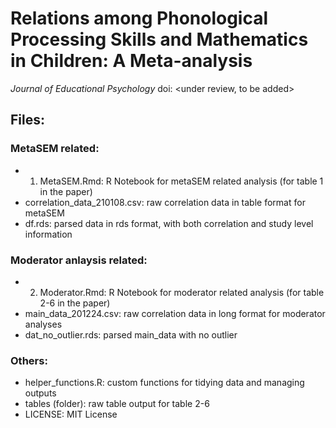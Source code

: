 # Relations among Phonological Processing Skills and Mathematics in Children: A Meta-analysis
*Journal of Educational Psychology*
doi: <under review, to be added>

## Files:
### MetaSEM related:
- 1. MetaSEM.Rmd: R Notebook for metaSEM related analysis (for table 1 in the paper)
- correlation_data_210108.csv: raw correlation data in table format for metaSEM
- df.rds: parsed data in rds format, with both correlation and study level information

### Moderator anlaysis related:
- 2. Moderator.Rmd: R Notebook for moderator related analysis (for table 2-6 in the paper)
- main_data_201224.csv: raw correlation data in long format for moderator analyses
- dat_no_outlier.rds: parsed main_data with no outlier

### Others:
- helper_functions.R: custom functions for tidying data and managing outputs
- tables (folder): raw table output for table 2-6 
- LICENSE: MIT License